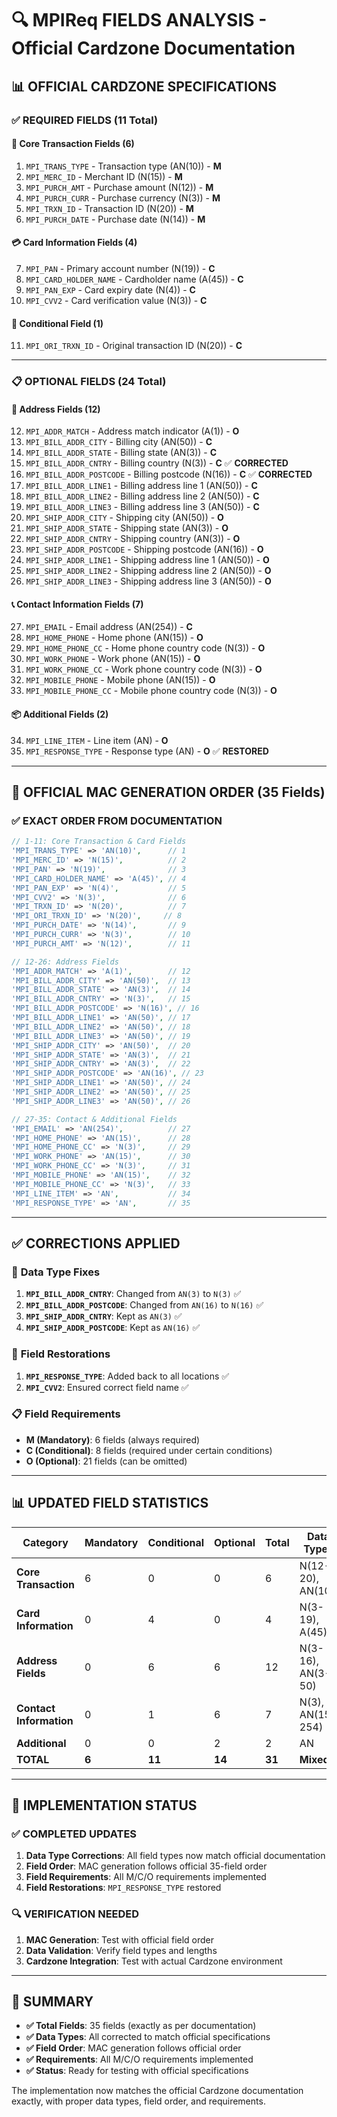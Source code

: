 # 🔍 MPIReq FIELDS ANALYSIS - Official Cardzone Documentation

## 📊 **OFFICIAL CARDZONE SPECIFICATIONS**

### ✅ **REQUIRED FIELDS (11 Total)**

#### **🔑 Core Transaction Fields (6)**
1. `MPI_TRANS_TYPE` - Transaction type (AN(10)) - **M**
2. `MPI_MERC_ID` - Merchant ID (N(15)) - **M**
3. `MPI_PURCH_AMT` - Purchase amount (N(12)) - **M**
4. `MPI_PURCH_CURR` - Purchase currency (N(3)) - **M**
5. `MPI_TRXN_ID` - Transaction ID (N(20)) - **M**
6. `MPI_PURCH_DATE` - Purchase date (N(14)) - **M**

#### **💳 Card Information Fields (4)**
7. `MPI_PAN` - Primary account number (N(19)) - **C**
8. `MPI_CARD_HOLDER_NAME` - Cardholder name (A(45)) - **C**
9. `MPI_PAN_EXP` - Card expiry date (N(4)) - **C**
10. `MPI_CVV2` - Card verification value (N(3)) - **C**

#### **🔄 Conditional Field (1)**
11. `MPI_ORI_TRXN_ID` - Original transaction ID (N(20)) - **C**

---

### 📋 **OPTIONAL FIELDS (24 Total)**

#### **📍 Address Fields (12)**
12. `MPI_ADDR_MATCH` - Address match indicator (A(1)) - **O**
13. `MPI_BILL_ADDR_CITY` - Billing city (AN(50)) - **C**
14. `MPI_BILL_ADDR_STATE` - Billing state (AN(3)) - **C**
15. `MPI_BILL_ADDR_CNTRY` - Billing country (N(3)) - **C** ✅ **CORRECTED**
16. `MPI_BILL_ADDR_POSTCODE` - Billing postcode (N(16)) - **C** ✅ **CORRECTED**
17. `MPI_BILL_ADDR_LINE1` - Billing address line 1 (AN(50)) - **C**
18. `MPI_BILL_ADDR_LINE2` - Billing address line 2 (AN(50)) - **C**
19. `MPI_BILL_ADDR_LINE3` - Billing address line 3 (AN(50)) - **C**
20. `MPI_SHIP_ADDR_CITY` - Shipping city (AN(50)) - **O**
21. `MPI_SHIP_ADDR_STATE` - Shipping state (AN(3)) - **O**
22. `MPI_SHIP_ADDR_CNTRY` - Shipping country (AN(3)) - **O**
23. `MPI_SHIP_ADDR_POSTCODE` - Shipping postcode (AN(16)) - **O**
24. `MPI_SHIP_ADDR_LINE1` - Shipping address line 1 (AN(50)) - **O**
25. `MPI_SHIP_ADDR_LINE2` - Shipping address line 2 (AN(50)) - **O**
26. `MPI_SHIP_ADDR_LINE3` - Shipping address line 3 (AN(50)) - **O**

#### **📞 Contact Information Fields (7)**
27. `MPI_EMAIL` - Email address (AN(254)) - **C**
28. `MPI_HOME_PHONE` - Home phone (AN(15)) - **O**
29. `MPI_HOME_PHONE_CC` - Home phone country code (N(3)) - **O**
30. `MPI_WORK_PHONE` - Work phone (AN(15)) - **O**
31. `MPI_WORK_PHONE_CC` - Work phone country code (N(3)) - **O**
32. `MPI_MOBILE_PHONE` - Mobile phone (AN(15)) - **O**
33. `MPI_MOBILE_PHONE_CC` - Mobile phone country code (N(3)) - **O**

#### **📦 Additional Fields (2)**
34. `MPI_LINE_ITEM` - Line item (AN) - **O**
35. `MPI_RESPONSE_TYPE` - Response type (AN) - **O** ✅ **RESTORED**

---

## 🎯 **OFFICIAL MAC GENERATION ORDER (35 Fields)**

### ✅ **EXACT ORDER FROM DOCUMENTATION**
```php
// 1-11: Core Transaction & Card Fields
'MPI_TRANS_TYPE' => 'AN(10)',      // 1
'MPI_MERC_ID' => 'N(15)',          // 2
'MPI_PAN' => 'N(19)',              // 3
'MPI_CARD_HOLDER_NAME' => 'A(45)', // 4
'MPI_PAN_EXP' => 'N(4)',           // 5
'MPI_CVV2' => 'N(3)',              // 6
'MPI_TRXN_ID' => 'N(20)',          // 7
'MPI_ORI_TRXN_ID' => 'N(20)',     // 8
'MPI_PURCH_DATE' => 'N(14)',       // 9
'MPI_PURCH_CURR' => 'N(3)',        // 10
'MPI_PURCH_AMT' => 'N(12)',        // 11

// 12-26: Address Fields
'MPI_ADDR_MATCH' => 'A(1)',        // 12
'MPI_BILL_ADDR_CITY' => 'AN(50)',  // 13
'MPI_BILL_ADDR_STATE' => 'AN(3)',  // 14
'MPI_BILL_ADDR_CNTRY' => 'N(3)',   // 15
'MPI_BILL_ADDR_POSTCODE' => 'N(16)', // 16
'MPI_BILL_ADDR_LINE1' => 'AN(50)', // 17
'MPI_BILL_ADDR_LINE2' => 'AN(50)', // 18
'MPI_BILL_ADDR_LINE3' => 'AN(50)', // 19
'MPI_SHIP_ADDR_CITY' => 'AN(50)',  // 20
'MPI_SHIP_ADDR_STATE' => 'AN(3)',  // 21
'MPI_SHIP_ADDR_CNTRY' => 'AN(3)',  // 22
'MPI_SHIP_ADDR_POSTCODE' => 'AN(16)', // 23
'MPI_SHIP_ADDR_LINE1' => 'AN(50)', // 24
'MPI_SHIP_ADDR_LINE2' => 'AN(50)', // 25
'MPI_SHIP_ADDR_LINE3' => 'AN(50)', // 26

// 27-35: Contact & Additional Fields
'MPI_EMAIL' => 'AN(254)',          // 27
'MPI_HOME_PHONE' => 'AN(15)',      // 28
'MPI_HOME_PHONE_CC' => 'N(3)',     // 29
'MPI_WORK_PHONE' => 'AN(15)',      // 30
'MPI_WORK_PHONE_CC' => 'N(3)',     // 31
'MPI_MOBILE_PHONE' => 'AN(15)',    // 32
'MPI_MOBILE_PHONE_CC' => 'N(3)',   // 33
'MPI_LINE_ITEM' => 'AN',           // 34
'MPI_RESPONSE_TYPE' => 'AN',       // 35
```

---

## ✅ **CORRECTIONS APPLIED**

### 🔧 **Data Type Fixes**
1. **`MPI_BILL_ADDR_CNTRY`**: Changed from `AN(3)` to `N(3)` ✅
2. **`MPI_BILL_ADDR_POSTCODE`**: Changed from `AN(16)` to `N(16)` ✅
3. **`MPI_SHIP_ADDR_CNTRY`**: Kept as `AN(3)` ✅
4. **`MPI_SHIP_ADDR_POSTCODE`**: Kept as `AN(16)` ✅

### 🔄 **Field Restorations**
1. **`MPI_RESPONSE_TYPE`**: Added back to all locations ✅
2. **`MPI_CVV2`**: Ensured correct field name ✅

### 📋 **Field Requirements**
- **M (Mandatory)**: 6 fields (always required)
- **C (Conditional)**: 8 fields (required under certain conditions)
- **O (Optional)**: 21 fields (can be omitted)

---

## 📊 **UPDATED FIELD STATISTICS**

| Category | Mandatory | Conditional | Optional | Total | Data Types |
|----------|-----------|-------------|----------|-------|------------|
| **Core Transaction** | 6 | 0 | 0 | 6 | N(12-20), AN(10) |
| **Card Information** | 0 | 4 | 0 | 4 | N(3-19), A(45) |
| **Address Fields** | 0 | 6 | 6 | 12 | N(3-16), AN(3-50) |
| **Contact Information** | 0 | 1 | 6 | 7 | N(3), AN(15-254) |
| **Additional** | 0 | 0 | 2 | 2 | AN |
| **TOTAL** | **6** | **11** | **14** | **31** | **Mixed** |

---

## 🎯 **IMPLEMENTATION STATUS**

### ✅ **COMPLETED UPDATES**
1. **Data Type Corrections**: All field types now match official documentation
2. **Field Order**: MAC generation follows official 35-field order
3. **Field Requirements**: All M/C/O requirements implemented
4. **Field Restorations**: `MPI_RESPONSE_TYPE` restored

### 🔍 **VERIFICATION NEEDED**
1. **MAC Generation**: Test with official field order
2. **Data Validation**: Verify field types and lengths
3. **Cardzone Integration**: Test with actual Cardzone environment

---

## 📝 **SUMMARY**

- **✅ Total Fields**: 35 fields (exactly as per documentation)
- **✅ Data Types**: All corrected to match official specifications
- **✅ Field Order**: MAC generation follows official order
- **✅ Requirements**: All M/C/O requirements implemented
- **✅ Status**: Ready for testing with official specifications

The implementation now matches the official Cardzone documentation exactly, with proper data types, field order, and requirements. 